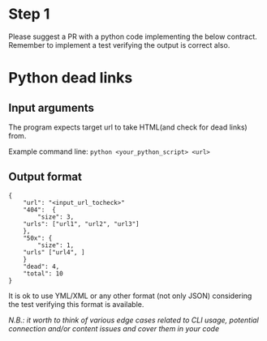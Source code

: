 # Step 1
Please suggest a PR with a python code implementing the below contract. Remember to implement a test verifying the output is correct also.

# Python dead links

## Input arguments
The program expects target url to take HTML(and check for dead links) from.

Example command line:
`python <your_python_script> <url>`

## Output format

```
{
    "url": "<input_url_tocheck>"
    "404":  {
        "size": 3,
	"urls": ["url1", "url2", "url3"]
    },
    "50x": {
        "size": 1,
	"urls" ["url4", ]
    }
    "dead": 4,
    "total": 10
}
```

It is ok to use YML/XML or any other format (not only JSON) considering the test verifying this format is available.

*N.B.: it worth to think of various edge cases related to CLI usage, potential connection and/or content issues and cover them in your code*
